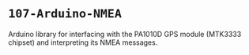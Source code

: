 `107-Arduino-NMEA`
==================
Arduino library for interfacing with the PA1010D GPS module (MTK3333 chipset) and interpreting its NMEA messages.

